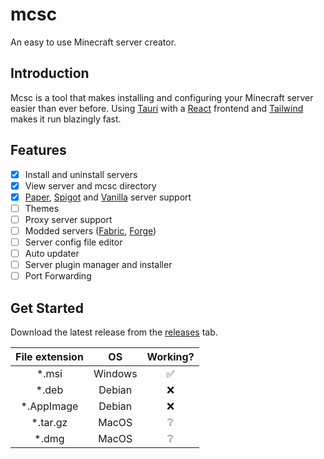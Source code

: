 # mcsc

An easy to use Minecraft server creator.

## Introduction

Mcsc is a tool that makes installing and configuring your Minecraft server easier than ever before. Using [Tauri](https://tauri.app/) with a [React](https://reactjs.org/) frontend and [Tailwind](https://tailwindcss.com/) makes it run blazingly fast.

## Features

- [x] Install and uninstall servers
- [x] View server and mcsc directory
- [x] [Paper](https://papermc.io/), [Spigot](https://www.spigotmc.org/) and [Vanilla](https://www.minecraft.net/en-us/download/server) server support
- [ ] Themes
- [ ] Proxy server support
- [ ] Modded servers ([Fabric](https://fabricmc.net/), [Forge](https://files.minecraftforge.net/net/minecraftforge/forge/))
- [ ] Server config file editor
- [ ] Auto updater
- [ ] Server plugin manager and installer
- [ ] Port Forwarding

## Get Started

Download the latest release from the [releases](https://github.com/brunolepis/mcsc/releases/latest) tab.

| File extension |   OS    | Working? |
| :------------: | :-----: | :------: |
|     \*.msi     | Windows |    ✅    |
|     \*.deb     | Debian  |    ❌    |
|  \*.AppImage   | Debian  |    ❌    |
|   \*.tar.gz    |  MacOS  |    ❔    |
|     \*.dmg     |  MacOS  |    ❔    |
